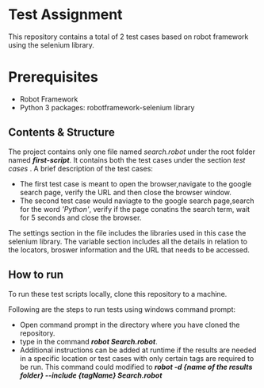 # Test Assignment
This repository contains a total of 2 test cases based on robot framework using the selenium library.

# Prerequisites
* Robot Framework
* Python 3 packages: robotframework-selenium library

## Contents & Structure
The project contains only one file named _search.robot_ under the root folder named _**first-script**_.
It contains both the test cases under the section _test cases_ . A brief description of the test cases:
* The first test case is meant to open the browser,navigate to the google search page, verify the URL and then close the browser window.
* The second test case would naviagte to the google search page,search for the word _'Python'_, verify if the page conatins the search term, wait for 5 seconds and close the browser.

The settings section in the file includes the libraries used in this case the selenium library.
The variable section includes all the details in relation to the locators, broswer information and the URL that needs to be accessed.

## How to run
To run these test scripts locally, clone this repository to a machine.

Following are the steps to run tests using windows command prompt:
* Open command prompt in the directory where you have cloned the repository.
* type in the command **_robot Search.robot_**.
* Additional instructions can be added at runtime if the results are needed in a specific location or test cases with only certain tags are required to be run. This command could modified to _**robot -d {name of the results folder} --include {tagName} Search.robot**_
